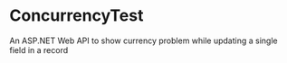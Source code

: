 # ConcurrencyTest
An ASP.NET Web API to show currency problem while updating a single field in a record
